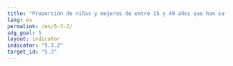 ```yaml
---
title: "Proporción de niñas y mujeres de entre 15 y 49 años que han sufrido mutilación/ablación genital, desglosada por edad"
lang: es
permalink: /es/5-3-2/
sdg_goal: 5
layout: indicator
indicator: "5.3.2"
target_id: "5.3"
---
```


